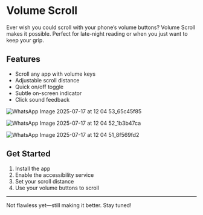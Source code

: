 # Volume Scroll

Ever wish you could scroll with your phone’s volume buttons? Volume Scroll makes it possible. Perfect for late-night reading or when you just want to keep your grip.

## Features
- Scroll any app with volume keys
- Adjustable scroll distance
- Quick on/off toggle
- Subtle on-screen indicator
- Click sound feedback

![WhatsApp Image 2025-07-17 at 12 04 53_65c45f85](https://github.com/user-attachments/assets/0ae05367-ee64-4f45-bec5-7dafa68d1fcb)


![WhatsApp Image 2025-07-17 at 12 04 52_1b3b47ca](https://github.com/user-attachments/assets/d4ff11a8-d7eb-462a-9167-cfe8617bb072)


![WhatsApp Image 2025-07-17 at 12 04 51_8f569fd2](https://github.com/user-attachments/assets/cd13ed05-acb6-444e-8ab4-dc2af9eb7bec)



## Get Started
1. Install the app
2. Enable the accessibility service
3. Set your scroll distance
4. Use your volume buttons to scroll

---

Not flawless yet—still making it better. Stay tuned! 
